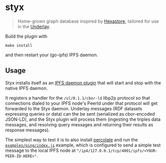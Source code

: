 # styx

> Home-grown graph database inspired by [Hexastore](https://dl.acm.org/citation.cfm?id=1453965), tailored for use in the [Underlay](https://underlay.mit.edu).

Build the plugin with

```
make install
```

and then restart your (go-ipfs) IPFS daemon.

## Usage

Styx installs itself as an [IPFS daemon plugin](https://github.com/ipfs/go-ipfs/blob/master/docs/plugins.md#daemon) that will start and stop with the native IPFS daemon.

It registers a handler for the `/ul/0.1.1/cbor-ld` libp2p protocol so that connections dialed to your IPFS node's PeerId under that protocol will get forwarded to the Styx daemon. Underlay messages (RDF datasets expressing queries or data) can the be sent (serialized as cbor-encoded JSON-LD), and the Styx plugin will process them (ingesting the triples data messages, and resolving query messages and returning their results as response messages).

The simplest way to test it is to also install [percolate](https://github.com/underlay/percolate) and run the [`examples/ping/index.js`](https://github.com/underlay/percolate/tree/master/examples/ping) example, which is configured to send a simple test message to the local IPFS node at `"/ip4/127.0.0.1/tcp/4001/ipfs/<YOUR-PEER-ID-HERE>"`.
